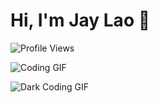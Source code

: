 # Hi, I'm Jay Lao 👋  
![Profile Views](https://komarev.com/ghpvc/?username=JayLao&color=red)

![Coding GIF](https://media.giphy.com/media/13HgwGsXF0aiGY/giphy.gif)

![Dark Coding GIF](https://media.giphy.com/media/qgQUggAC3Pfv687qPC/giphy.gif)
